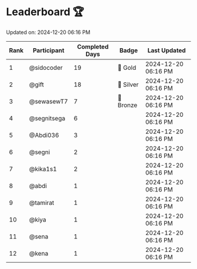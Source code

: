 # Leaderboard 🏆

Updated on: 2024-12-20 06:16 PM

| Rank | Participant       | Completed Days | Badge      | Last Updated         |
|------|-------------------|----------------|------------|----------------------|
| 1    | @sidocoder        | 19             | 🏅 Gold     | 2024-12-20 06:16 PM |
| 2    | @gift             | 18             | 🥈 Silver   | 2024-12-20 06:16 PM |
| 3    | @sewasewT7        | 7              | 🥉 Bronze   | 2024-12-20 06:16 PM |
| 4    | @segnitsega       | 6              |            | 2024-12-20 06:16 PM |
| 5    | @Abdi036          | 3              |            | 2024-12-20 06:16 PM |
| 6    | @segni            | 2              |            | 2024-12-20 06:16 PM |
| 7    | @kika1s1          | 2              |            | 2024-12-20 06:16 PM |
| 8    | @abdi             | 1              |            | 2024-12-20 06:16 PM |
| 9    | @tamirat          | 1              |            | 2024-12-20 06:16 PM |
| 10   | @kiya             | 1              |            | 2024-12-20 06:16 PM |
| 11   | @sena             | 1              |            | 2024-12-20 06:16 PM |
| 12   | @kena             | 1              |            | 2024-12-20 06:16 PM |
